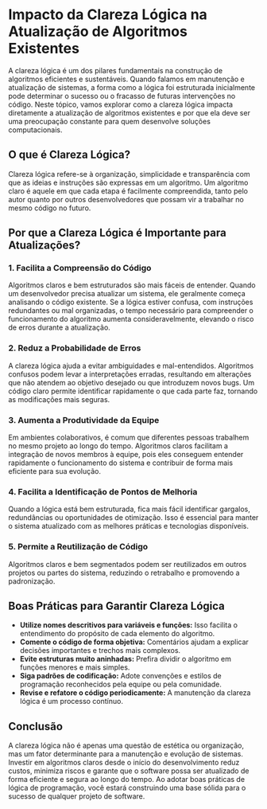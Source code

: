 # Impacto da Clareza Lógica na Atualização de Algoritmos Existentes

A clareza lógica é um dos pilares fundamentais na construção de algoritmos eficientes e sustentáveis. Quando falamos em manutenção e atualização de sistemas, a forma como a lógica foi estruturada inicialmente pode determinar o sucesso ou o fracasso de futuras intervenções no código. Neste tópico, vamos explorar como a clareza lógica impacta diretamente a atualização de algoritmos existentes e por que ela deve ser uma preocupação constante para quem desenvolve soluções computacionais.

## O que é Clareza Lógica?

Clareza lógica refere-se à organização, simplicidade e transparência com que as ideias e instruções são expressas em um algoritmo. Um algoritmo claro é aquele em que cada etapa é facilmente compreendida, tanto pelo autor quanto por outros desenvolvedores que possam vir a trabalhar no mesmo código no futuro.

## Por que a Clareza Lógica é Importante para Atualizações?

### 1. **Facilita a Compreensão do Código**

Algoritmos claros e bem estruturados são mais fáceis de entender. Quando um desenvolvedor precisa atualizar um sistema, ele geralmente começa analisando o código existente. Se a lógica estiver confusa, com instruções redundantes ou mal organizadas, o tempo necessário para compreender o funcionamento do algoritmo aumenta consideravelmente, elevando o risco de erros durante a atualização.

### 2. **Reduz a Probabilidade de Erros**

A clareza lógica ajuda a evitar ambiguidades e mal-entendidos. Algoritmos confusos podem levar a interpretações erradas, resultando em alterações que não atendem ao objetivo desejado ou que introduzem novos bugs. Um código claro permite identificar rapidamente o que cada parte faz, tornando as modificações mais seguras.

### 3. **Aumenta a Produtividade da Equipe**

Em ambientes colaborativos, é comum que diferentes pessoas trabalhem no mesmo projeto ao longo do tempo. Algoritmos claros facilitam a integração de novos membros à equipe, pois eles conseguem entender rapidamente o funcionamento do sistema e contribuir de forma mais eficiente para sua evolução.

### 4. **Facilita a Identificação de Pontos de Melhoria**

Quando a lógica está bem estruturada, fica mais fácil identificar gargalos, redundâncias ou oportunidades de otimização. Isso é essencial para manter o sistema atualizado com as melhores práticas e tecnologias disponíveis.

### 5. **Permite a Reutilização de Código**

Algoritmos claros e bem segmentados podem ser reutilizados em outros projetos ou partes do sistema, reduzindo o retrabalho e promovendo a padronização.

## Boas Práticas para Garantir Clareza Lógica

- **Utilize nomes descritivos para variáveis e funções:** Isso facilita o entendimento do propósito de cada elemento do algoritmo.
- **Comente o código de forma objetiva:** Comentários ajudam a explicar decisões importantes e trechos mais complexos.
- **Evite estruturas muito aninhadas:** Prefira dividir o algoritmo em funções menores e mais simples.
- **Siga padrões de codificação:** Adote convenções e estilos de programação reconhecidos pela equipe ou pela comunidade.
- **Revise e refatore o código periodicamente:** A manutenção da clareza lógica é um processo contínuo.

## Conclusão

A clareza lógica não é apenas uma questão de estética ou organização, mas um fator determinante para a manutenção e evolução de sistemas. Investir em algoritmos claros desde o início do desenvolvimento reduz custos, minimiza riscos e garante que o software possa ser atualizado de forma eficiente e segura ao longo do tempo. Ao adotar boas práticas de lógica de programação, você estará construindo uma base sólida para o sucesso de qualquer projeto de software.